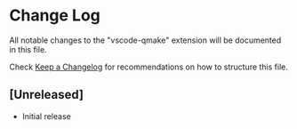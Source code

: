 # Change Log

All notable changes to the "vscode-qmake" extension will be documented in this file.

Check [Keep a Changelog](http://keepachangelog.com/) for recommendations on how to structure this file.

## [Unreleased]

- Initial release